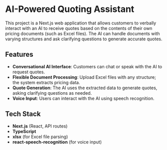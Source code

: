 # AI-Powered Quoting Assistant

This project is a Next.js web application that allows customers to verbally interact with an AI to receive quotes based on the contents of their own pricing documents (such as Excel files). The AI can handle documents with varying structures and ask clarifying questions to generate accurate quotes.

## Features
- **Conversational AI Interface**: Customers can chat or speak with the AI to request quotes.
- **Flexible Document Processing**: Upload Excel files with any structure; the system extracts pricing data.
- **Quote Generation**: The AI uses the extracted data to generate quotes, asking clarifying questions as needed.
- **Voice Input**: Users can interact with the AI using speech recognition.

## Tech Stack
- **Next.js** (React, API routes)
- **TypeScript**
- **xlsx** (for Excel file parsing)
- **react-speech-recognition** (for voice input)

